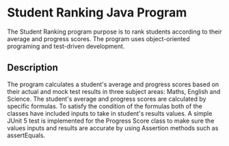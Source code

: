 # Student Ranking Java Program

The Student Ranking program purpose is to rank students according to their average and progress scores.
The program uses object-oriented programing and test-driven development.

## Description

The program calculates a student's average and progress scores based on their actual and mock test results in three subject areas: Maths, English and Science.
The student's average and progress scores are calculated by specific formulas. To satisfy the condition of the formulas both of the classes have included inputs to take in student's results values.
A simple JUnit 5 test is implemented for the Progress Score class to make sure the values inputs and results are accurate by using Assertion methods such as assertEquals.
